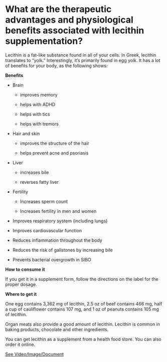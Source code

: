 # What are the therapeutic advantages and physiological benefits associated with lecithin supplementation?

Lecithin is a fat-like substance found in all of your cells. In Greek, lecithin translates to “yolk.” Interestingly, it’s primarily found in egg yolk. It has a lot of benefits for your body, as the following shows:

**Benefits**

- Brain

    - improves memory

    - helps with ADHD

    - helps with tics

    - helps with tremors

- Hair and skin

    - improves the structure of the hair

    - helps prevent acne and psoriasis

- Liver

    - increases bile

    - reverses fatty liver

- Fertility

    - Increases sperm count

    - Increases fertility in men and women

- Improves respiratory system (including lungs)

- Improves cardiovascular function

- Reduces inflammation throughout the body

- Reduces the risk of gallstones by increasing bile

- Prevents bacterial overgrowth in SIBO

**How to consume it**

If you get it in a supplement form, follow the directions on the label for the proper dosage.

**Where to get it**

One egg contains 3,362 mg of lecithin, 2.5 oz of beef contains 466 mg, half a cup of cauliflower contains 107 mg, and 1 oz of peanuts contains 105 mg of lecithin.

Organ meats also provide a good amount of lecithin. Lecithin is common in baking products, chocolate and other ingredients.

You can get lecithin as a supplement from a health food store. You can also order it online.

 [See Video/Image/Document](https://hls-player.drberg.com/asset?path=migrated-assets/the-11-benefits-of-lecithin)